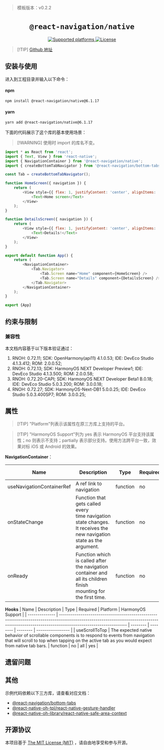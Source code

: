 > 模板版本：v0.2.2
<p align="center">
  <h1 align="center"> <code>@react-navigation/native</code> </h1>
</p>
<p align="center">
    <a href="https://github.com/react-navigation/react-navigation/tree/6.x/packages/native">
        <img src="https://img.shields.io/badge/platforms-android%20|%20ios%20|%20web%20|%20harmony%20-lightgrey.svg" alt="Supported platforms" />
    </a>
    <a href="https://github.com/react-navigation/react-navigation/blob/6.x/packages/native/LICENSE">
        <img src="https://img.shields.io/badge/license-MIT-green.svg" alt="License" />
    </a>
</p>

> [!TIP] [Github 地址](https://github.com/react-navigation/react-navigation/tree/6.x/packages/native)


## 安装与使用

进入到工程目录并输入以下命令：
<!-- tabs:start -->

#### **npm**

```bash
npm install @react-navigation/native@6.1.17
```
#### **yarn**

```bash
yarn add @react-navigation/native@6.1.17
```


<!-- tabs:end -->

下面的代码展示了这个库的基本使用场景：

> [!WARNING] 使用时 import 的库名不变。
```js
import * as React from 'react';
import { Text, View } from 'react-native';
import { NavigationContainer } from '@react-navigation/native';
import { createBottomTabNavigator } from '@react-navigation/bottom-tabs';

const Tab = createBottomTabNavigator();

function HomeScreen({ navigation }) {
    return (
        <View style={{ flex: 1, justifyContent: 'center', alignItems: 'center' }}>
            <Text>Home screen</Text>
        </View>
    );
}

function DetailsScreen({ navigation }) {
    return (
        <View style={{ flex: 1, justifyContent: 'center', alignItems: 'center' }}>
            <Text>Details!</Text>
        </View>
    );
}

export default function App() {
    return (
        <NavigationContainer>
            <Tab.Navigator>
                <Tab.Screen name="Home" component={HomeScreen} />
                <Tab.Screen name="Details" component={DetailsScreen} />
            </Tab.Navigator>
        </NavigationContainer>
    );
}

export {App}
```

## 约束与限制
### 兼容性

本文档内容基于以下版本验证通过：

1. RNOH: 0.72.11; SDK: OpenHarmony(api11) 4.1.0.53; IDE: DevEco Studio 4.1.3.412; ROM: 2.0.0.52;
2. RNOH: 0.72.13; SDK: HarmonyOS NEXT Developer Preview1; IDE: DevEco Studio 4.1.3.500; ROM: 2.0.0.58;
3. RNOH: 0.72.20-CAPI; SDK: HarmonyOS NEXT Developer Beta1 B.0.18; IDE: DevEco Studio 5.0.3.200; ROM: 3.0.0.18;
4. RNOH: 0.72.27; SDK: HarmonyOS-Next-DB1 5.0.0.25; IDE: DevEco Studio 5.0.3.400SP7; ROM: 3.0.0.25;

## 属性

> [!TIP] "Platform"列表示该属性在原三方库上支持的平台。

> [!TIP] "HarmonyOS Support"列为 yes 表示 HarmonyOS 平台支持该属性；no 则表示不支持；partially 表示部分支持。使用方法跨平台一致，效果对标 iOS 或 Android 的效果。

**NavigationContainer**：

| Name                      | Description                                                                                                          | Type     | Required | Platform | HarmonyOS Support |
| ------------------------- | -------------------------------------------------------------------------------------------------------------------- | -------- | -------- | -------- | ----------------- |
| useNavigationContainerRef | A ref link to navigation                                                                                             | function | no       | all      | yes               |
| onStateChange             | Function that gets called every time navigation state changes. It receives the new navigation state as the argument. | function | no       | all      | yes               |
| onReady                   | Function which is called after the navigation container and all its children finish mounting for the first time.     | function | no       | all      | yes               |

**Hooks**
| Name           | Description                                                                                                                                                                                    | Type     | Required | Platform | HarmonyOS Support |
| -------------- | ---------------------------------------------------------------------------------------------------------------------------------------------------------------------------------------------- | -------- | -------- | -------- | ----------------- |
| useScrollToTop | The expected native behavior of scrollable components is to respond to events from navigation that will scroll to top when tapping on the active tab as you would expect from native tab bars. | function | no       | all      | yes               |

## 遗留问题

## 其他

示例代码依赖以下三方库，请查看对应文档：
+ [@react-navigation/bottom-tabs](/zh-cn/react-navigation-bottom-tabs.md)
+ [@react-native-oh-tpl/react-native-gesture-handler](/zh-cn/react-native-gesture-handler.md)
+ [@react-native-oh-library/react-native-safe-area-context](/zh-cn/react-native-safe-area-context.md)


## 开源协议

本项目基于 [The MIT License (MIT)](https://github.com/react-navigation/react-navigation/blob/6.x/packages/native/LICENSE) ，请自由地享受和参与开源。
